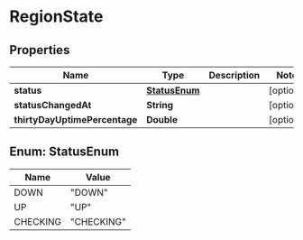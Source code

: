 

# RegionState


## Properties

| Name | Type | Description | Notes |
|------------ | ------------- | ------------- | -------------|
|**status** | [**StatusEnum**](#StatusEnum) |  |  [optional] |
|**statusChangedAt** | **String** |  |  [optional] |
|**thirtyDayUptimePercentage** | **Double** |  |  [optional] |



## Enum: StatusEnum

| Name | Value |
|---- | -----|
| DOWN | &quot;DOWN&quot; |
| UP | &quot;UP&quot; |
| CHECKING | &quot;CHECKING&quot; |



